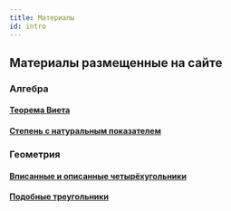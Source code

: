 ```yaml
---
title: Материалы
id: intro
---
```


## Материалы размещенные на сайте

### Алгебра

#### [Теорема Виета](algebra/square-equations/vieta_theorem.mdx)

#### [Степень с натуральным показателем](algebra/degree_exponent/doc1.mdx)

### Геометрия

#### [Вписанные и описанные четырёхугольники](geometry/inscribed-quadrilateral/01inscribed.mdx)

#### [Подобные треугольники](geometry/similar_triangles/01_similar.mdx)
